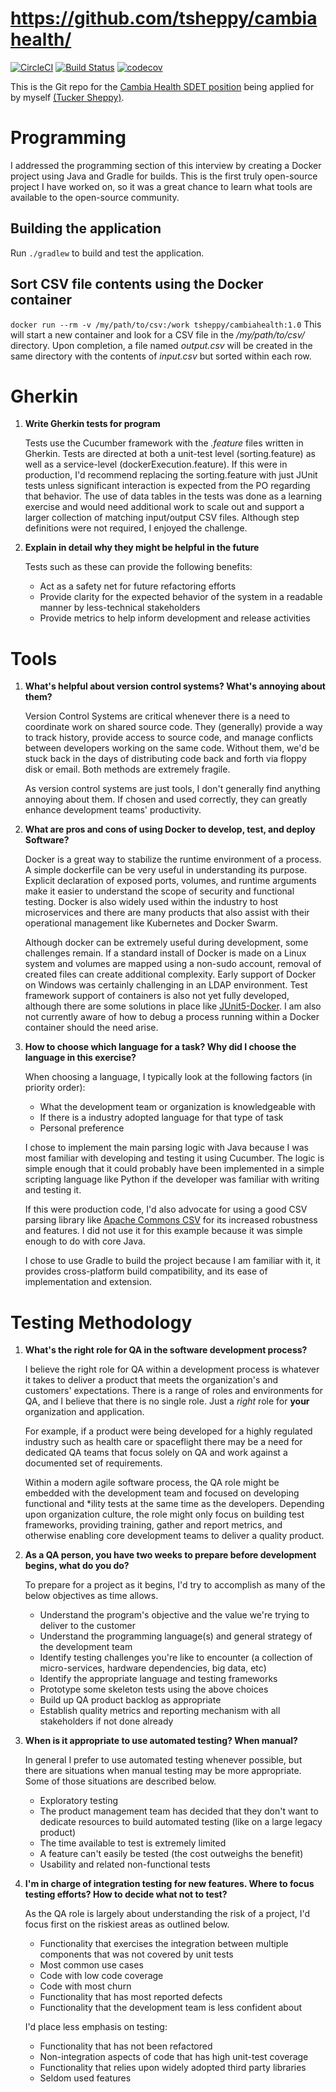 # https://github.com/tsheppy/cambiahealth/
[![CircleCI](https://circleci.com/gh/tsheppy/cambiahealth/tree/master.svg?style=svg)](https://circleci.com/gh/tsheppy/cambiahealth/tree/master)
[![Build Status](https://travis-ci.org/tsheppy/cambiahealth.svg?branch=feature%2Ftravis-ci)](https://travis-ci.org/tsheppy/cambiahealth)
[![codecov](https://codecov.io/gh/tsheppy/cambiahealth/branch/feature%2Ftravis-ci/graph/badge.svg)](https://codecov.io/gh/tsheppy/cambiahealth)

This is the Git repo for the [Cambia Health SDET position](https://careers-cambiahealth.icims.com/jobs/24078/lead-test-and-software-engineer-%28sdet%29/job) being applied for by myself [(Tucker Sheppy)](https://www.linkedin.com/in/tucker-sheppy/).  

# Programming

I addressed the programming section of this interview by creating a Docker project using Java and Gradle for builds.  This is the first truly open-source project I have worked on, so it was a great chance to learn what tools are available to the open-source community.

## Building the application

Run `./gradlew` to build and test the application.

## Sort CSV file contents using the Docker container

``docker run --rm -v /my/path/to/csv:/work tsheppy/cambiahealth:1.0`` 
This will start a new container and look for a CSV file in the _/my/path/to/csv/_ directory.  Upon completion, a file named _output.csv_ will be created in the same directory with the contents of _input.csv_ but sorted within each row.

# Gherkin

1. __Write Gherkin tests for program__
    
    Tests use the Cucumber framework with the _.feature_ files written in Gherkin.  Tests are directed at both a unit-test level (sorting.feature) as well as a service-level (dockerExecution.feature).  If this were in production, I'd recommend replacing the sorting.feature with just JUnit tests unless significant interaction is expected from the PO regarding that behavior.  The use of data tables in the tests was done as a learning exercise and would need additional work to scale out and support a larger collection of matching input/output CSV files.  Although step definitions were not required, I enjoyed the challenge.  

2. __Explain in detail why they might be helpful in the future__
    
    Tests such as these can provide the following benefits:

    * Act as a safety net for future refactoring efforts
    * Provide clarity for the expected behavior of the system in a readable manner by less-technical stakeholders
    * Provide metrics to help inform development and release activities

# Tools

1. __What's helpful about version control systems?  What's annoying about them?__

    Version Control Systems are critical whenever there is a need to coordinate work on shared source code.  They (generally) provide a way to track history, provide access to source code, and manage conflicts between developers working on the same code.  Without them, we'd be stuck back in the days of distributing code back and forth via floppy disk or email.  Both methods are extremely fragile.

    As version control systems are just tools, I don't generally find anything annoying about them.  If chosen and used correctly, they can greatly enhance development teams' productivity.        

2. __What are pros and cons of using Docker to develop, test, and deploy Software?__

    Docker is a great way to stabilize the runtime environment of a process.  A simple dockerfile can be very useful in understanding its purpose.  Explicit declaration of exposed ports, volumes, and runtime arguments make it easier to understand the scope of security and functional testing.  Docker is also widely used within the industry to host microservices and there are many products that also assist with their operational management like Kubernetes and Docker Swarm.
    
    Although docker can be extremely useful during development, some challenges remain.  If a standard install of Docker is made on a Linux system and volumes are mapped using a non-sudo account, removal of created files can create additional complexity.  Early support of Docker on Windows was certainly challenging in an LDAP environment.  Test framework support of containers is also not yet fully developed, although there are some solutions in place like [JUnit5-Docker](https://faustxvi.github.io/junit5-docker/).  I am also not currently aware of how to debug a process running within a Docker container should the need arise.
      
3.  __How to choose which language for a task?  Why did I choose the language in this exercise?__

    When choosing a language, I typically look at the following factors (in priority order):
    * What the development team or organization is knowledgeable with
    * If there is a industry adopted language for that type of task
    * Personal preference
    
    I chose to implement the main parsing logic with Java because I was most familiar with developing and testing it using Cucumber.  The logic is simple enough that it could probably have been implemented in a simple scripting language like Python if the developer was familiar with writing and testing it.

    If this were production code, I'd also advocate for using a good CSV parsing library like [Apache Commons CSV](https://commons.apache.org/proper/commons-csv/) for its increased robustness and features.  I did not use it for this example because it was simple enough to do with core Java.
    
    I chose to use Gradle to build the project because I am familiar with it, it provides cross-platform build compatibility, and its ease of implementation and extension.        

# Testing Methodology

1.  __What's the right role for QA in the software development process?__
    
    I believe the right role for QA within a development process is whatever it takes to deliver a product that meets the organization's and customers' expectations.  There is a range of roles and environments for QA, and I believe that there is no single role.  Just a _right_ role for __your__ organization and application.  
    
    For example, if a product were being developed for a highly regulated industry such as health care or spaceflight there may be a need for dedicated QA teams that focus solely on QA and work against a documented set of requirements.  
    
    Within a modern agile software process, the QA role might be embedded with the development team and focused on developing functional and *ility tests at the same time as the developers.  Depending upon organization culture, the role might only focus on building test frameworks, providing training, gather and report metrics, and otherwise enabling core development teams to deliver a quality product.
    
2.  __As a QA person, you have two weeks to prepare before development begins, what do you do?__

    To prepare for a project as it begins, I'd try to accomplish as many of the below objectives as time allows.
    * Understand the program's objective and the value we're trying to deliver to the customer
    * Understand the programming language(s) and general strategy of the development team
    * Identify testing challenges you're like to encounter (a collection of micro-services, hardware dependencies, big data, etc)
    * Identify the appropriate language and testing frameworks
    * Prototype some skeleton tests using the above choices
    * Build up QA product backlog as appropriate  
    * Establish quality metrics and reporting mechanism with all stakeholders if not done already
    
3.  __When is it appropriate to use automated testing?  When manual?__

    In general I prefer to use automated testing whenever possible, but there are situations when manual testing may be more appropriate.  Some of those situations are described below.
    * Exploratory testing
    * The product management team has decided that they don't want to dedicate resources to build automated testing (like on a large legacy product)
    * The time available to test is extremely limited
    * A feature can't easily be tested (the cost outweighs the benefit)
    * Usability and related non-functional tests
    
4. __I'm in charge of integration testing for new features.  Where to focus testing efforts?  How to decide what not to test?__

    As the QA role is largely about understanding the risk of a project, I'd focus first on the riskiest areas as outlined below.
    * Functionality that exercises the integration between multiple components that was not covered by unit tests
    * Most common use cases
    * Code with low code coverage
    * Code with most churn
    * Functionality that has most reported defects
    * Functionality that the development team is less confident about 
    
    I'd place less emphasis on testing:
    * Functionality that has not been refactored
    * Non-integration aspects of code that has high unit-test coverage
    * Functionality that relies upon widely adopted third party libraries
    * Seldom used features
